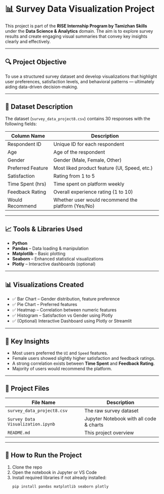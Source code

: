 # 📊 Survey Data Visualization Project

This project is part of the **RISE Internship Program by Tamizhan Skills** under the **Data Science & Analytics** domain. The aim is to explore survey results and create engaging visual summaries that convey key insights clearly and effectively.

---

## 🔍 Project Objective

To use a structured survey dataset and develop visualizations that highlight user preferences, satisfaction levels, and behavioral patterns — ultimately aiding data-driven decision-making.

---

## 📝 Dataset Description

The dataset (`survey_data_project8.csv`) contains 30 responses with the following fields:

| Column Name         | Description                                        |
|---------------------|----------------------------------------------------|
| Respondent ID       | Unique ID for each respondent                      |
| Age                 | Age of the respondent                              |
| Gender              | Gender (Male, Female, Other)                       |
| Preferred Feature   | Most liked product feature (UI, Speed, etc.)       |
| Satisfaction        | Rating from 1 to 5                                 |
| Time Spent (hrs)    | Time spent on platform weekly                      |
| Feedback Rating     | Overall experience rating (1 to 10)                |
| Would Recommend     | Whether user would recommend the platform (Yes/No) |

---

## 📈 Tools & Libraries Used

- **Python**
- **Pandas** – Data loading & manipulation  
- **Matplotlib** – Basic plotting  
- **Seaborn** – Enhanced statistical visualizations  
- **Plotly** – Interactive dashboards (optional)

---

## 📊 Visualizations Created

- ✅ Bar Chart – Gender distribution, feature preference  
- ✅ Pie Chart – Preferred features  
- ✅ Heatmap – Correlation between numeric features  
- ✅ Histogram – Satisfaction vs Gender using Plotly  
- ✅ (Optional) Interactive Dashboard using Plotly or Streamlit

---

## 🧠 Key Insights

- Most users preferred the `UI` and `Speed` features.
- Female users showed slightly higher satisfaction and feedback ratings.
- A strong correlation exists between **Time Spent** and **Feedback Rating**.
- Majority of users would recommend the platform.

---

## 📁 Project Files

| File Name                       | Description                              |
|--------------------------------|------------------------------------------|
| `survey_data_project8.csv`     | The raw survey dataset                   |
| `Survey Data Visualization.ipynb` | Jupyter Notebook with all code & charts |
| `README.md`                    | This project overview                    |

---

## 📜 How to Run the Project

1. Clone the repo
2. Open the notebook in Jupyter or VS Code
3. Install required libraries if not already installed:
   ```bash
   pip install pandas matplotlib seaborn plotly
